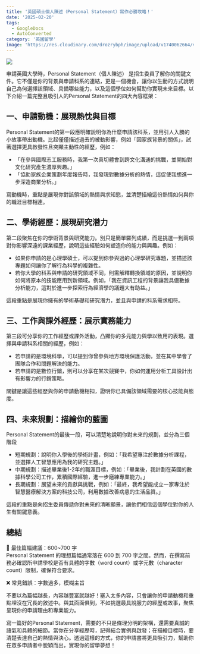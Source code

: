 ```yaml
---
title: '英國碩士個人陳述（Personal Statement）寫作必勝攻略！'
date: '2025-02-20'
tags:
  - GoogleDocs
  - AutoConverted
category: '英國留學'
image: 'https://res.cloudinary.com/drozrybph/image/upload/v1740062664/vjwtq4xrcioiesjaox19.jpg'
---
```


![](https://res.cloudinary.com/drozrybph/image/upload/v1740062664/vjwtq4xrcioiesjaox19.jpg)

申請英國大學時，Personal Statement（個人陳述） 是招生委員了解你的關鍵文件。它不僅是你的背景與申請科系的連結，更是一個機會，讓你以生動的方式說明自己為何選擇該領域、具備哪些能力，以及這個學位如何幫助你實現未來目標。以下介紹一篇完整且吸引人的Personal Statement的四大內容框架：

一、申請動機：展現熱忱與目標
--------------

Personal Statement的第一段應明確說明你為什麼申請該科系，並用引人入勝的小故事帶出動機。比起僅僅描述過去的被動影響，例如「因家族背景的關係」，試著選擇更具啟發性且突顯主動性的經歷，例如：

*   「在參與國際志工服務時，我第一次真切體會到跨文化溝通的挑戰，並開始對文化研究產生濃厚興趣。」
*   「協助家族企業策劃年度報告時，我發現對數據分析的熱情，這促使我想進一步深造商業分析。」

寫動機時，重點是展現你對該領域的熱情與求知慾，並清楚描繪這份熱情如何與你的職涯目標相連。

二、學術經歷：展現研究潛力
-------------

第二段聚焦在你的學術背景與研究能力。別只是簡單羅列成績，而是挑選一到兩項對你影響深遠的課業經歷，說明這些經驗如何塑造你的能力與興趣。例如：

*   如果你申請的是心理學碩士，可以提到你參與過的心理學研究專題，並描述該專題如何讓你了解行為科學的複雜性。
*   若你大學的科系與申請的研究領域不同，則需解釋轉換領域的原因，並說明你如何將原本的技能應用到新領域。例如，「我在資訊工程的背景讓我具備數據分析能力，這對於進一步探索行為經濟學的議題大有助益。」

這段重點是展現你擁有的學術基礎和研究潛力，並且與申請的科系需求相符。

三、工作與課外經歷：展示實務能力
----------------

第三段可分享你的工作經歷或課外活動，凸顯你的多元能力與學以致用的表現。選擇與申請科系相關的經歷，例如：

*   若申請的是環境科學，可以提到你曾參與地方環境保護活動，並在其中學會了團隊合作和問題解決的能力。
*   若申請的是數位行銷，則可以分享在某次競賽中，你如何運用分析工具設計出有影響力的行銷策略。

關鍵是讓這些經歷與你的申請動機相扣，證明你已具備該領域需要的核心技能與態度。

四、未來規劃：描繪你的藍圖
-------------

Personal Statement的最後一段，可以清楚地說明你對未來的規劃，並分為三個階段

*   短期規劃：說明你入學後的學術計畫，例如：「我希望專注於數據分析課程，並選擇人工智慧應用為我的研究主題。」
*   中期規劃：描述畢業後1-2年的職涯目標，例如：「畢業後，我計劃在英國的數據科學公司工作，累積國際經驗，進一步磨練專業能力。」
*   長期規劃：展望未來的貢獻與挑戰，例如：「最終，我希望能成立一家專注於智慧醫療解決方案的科技公司，利用數據改善病患的生活品質。」

這段的重點是向招生委員傳遞你對未來的清晰願景，讓他們相信這個學位對你的人生有關鍵意義。

總結
--

📍 最佳篇幅建議：600~700 字  
Personal Statement 的理想篇幅通常落在 600 到 700 字之間。然而，在撰寫前務必確認所申請學校是否有具體的字數（word count）或字元數（character count）限制，確保符合要求。

❌ 常見錯誤：字數過多，模糊主旨

不要以為篇幅越長，內容越豐富就越好！塞入太多內容，只會讓你的申請動機和重點埋沒在冗長的敘述中。與其面面俱到，不如挑選最具說服力的經歷或故事，聚焦呈現你的申請理由和專業能力。

寫一篇好的Personal Statement，需要的不只是條理分明的架構，還需要真誠的語氣和具體的細節。當你在分享經歷時，記得結合實例與啟發；在描繪目標時，要清楚表達自己的熱情與決心。透過這樣的方式，你的申請書將更具吸引力，幫助你在眾多申請者中脫穎而出，實現你的留學夢想！